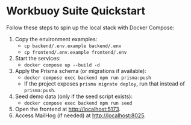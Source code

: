 # Workbuoy Suite Quickstart

Follow these steps to spin up the local stack with Docker Compose:

1. Copy the environment examples:
   - `cp backend/.env.example backend/.env`
   - `cp frontend/.env.example frontend/.env`
2. Start the services:
   - `docker compose up --build -d`
3. Apply the Prisma schema (or migrations if available):
   - `docker compose exec backend npm run prisma:push`
   - If the project exposes `prisma migrate deploy`, run that instead of `prisma:push`.
4. Seed demo data (only if the seed script exists):
   - `docker compose exec backend npm run seed`
5. Open the frontend at [http://localhost:5173](http://localhost:5173).
6. Access MailHog (if needed) at [http://localhost:8025](http://localhost:8025).

